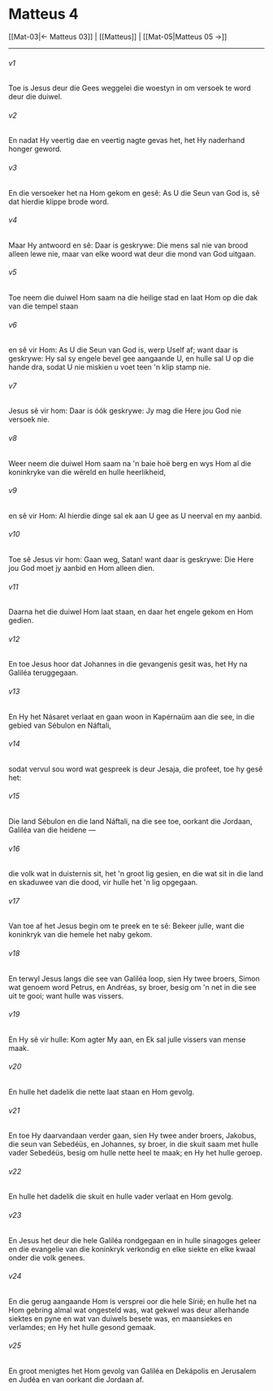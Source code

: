 # Matteus 4

[[Mat-03|← Matteus 03]] | [[Matteus]] | [[Mat-05|Matteus 05 →]]
***

###### v1
Toe is Jesus deur die Gees weggelei die woestyn in om versoek te word deur die duiwel. 
###### v2
En nadat Hy veertig dae en veertig nagte gevas het, het Hy naderhand honger geword. 
###### v3
En die versoeker het na Hom gekom en gesê: As U die Seun van God is, sê dat hierdie klippe brode word. 
###### v4
Maar Hy antwoord en sê: Daar is geskrywe: Die mens sal nie van brood alleen lewe nie, maar van elke woord wat deur die mond van God uitgaan. 
###### v5
Toe neem die duiwel Hom saam na die heilige stad en laat Hom op die dak van die tempel staan 
###### v6
en sê vir Hom: As U die Seun van God is, werp Uself af; want daar is geskrywe: Hy sal sy engele bevel gee aangaande U, en hulle sal U op die hande dra, sodat U nie miskien u voet teen 'n klip stamp nie. 
###### v7
Jesus sê vir hom: Daar is óók geskrywe: Jy mag die Here jou God nie versoek nie. 
###### v8
Weer neem die duiwel Hom saam na 'n baie hoë berg en wys Hom al die koninkryke van die wêreld en hulle heerlikheid, 
###### v9
en sê vir Hom: Al hierdie dinge sal ek aan U gee as U neerval en my aanbid. 
###### v10
Toe sê Jesus vir hom: Gaan weg, Satan! want daar is geskrywe: Die Here jou God moet jy aanbid en Hom alleen dien. 
###### v11
Daarna het die duiwel Hom laat staan, en daar het engele gekom en Hom gedien. 
###### v12
En toe Jesus hoor dat Johannes in die gevangenis gesit was, het Hy na Galiléa teruggegaan. 
###### v13
En Hy het Násaret verlaat en gaan woon in Kapérnaüm aan die see, in die gebied van Sébulon en Náftali, 
###### v14
sodat vervul sou word wat gespreek is deur Jesaja, die profeet, toe hy gesê het: 
###### v15
Die land Sébulon en die land Náftali, na die see toe, oorkant die Jordaan, Galiléa van die heidene — 
###### v16
die volk wat in duisternis sit, het 'n groot lig gesien, en die wat sit in die land en skaduwee van die dood, vir hulle het 'n lig opgegaan. 
###### v17
Van toe af het Jesus begin om te preek en te sê: Bekeer julle, want die koninkryk van die hemele het naby gekom. 
###### v18
En terwyl Jesus langs die see van Galiléa loop, sien Hy twee broers, Simon wat genoem word Petrus, en Andréas, sy broer, besig om 'n net in die see uit te gooi; want hulle was vissers. 
###### v19
En Hy sê vir hulle: Kom agter My aan, en Ek sal julle vissers van mense maak. 
###### v20
En hulle het dadelik die nette laat staan en Hom gevolg. 
###### v21
En toe Hy daarvandaan verder gaan, sien Hy twee ander broers, Jakobus, die seun van Sebedéüs, en Johannes, sy broer, in die skuit saam met hulle vader Sebedéüs, besig om hulle nette heel te maak; en Hy het hulle geroep. 
###### v22
En hulle het dadelik die skuit en hulle vader verlaat en Hom gevolg. 
###### v23
En Jesus het deur die hele Galiléa rondgegaan en in hulle sinagoges geleer en die evangelie van die koninkryk verkondig en elke siekte en elke kwaal onder die volk genees. 
###### v24
En die gerug aangaande Hom is versprei oor die hele Sírië; en hulle het na Hom gebring almal wat ongesteld was, wat gekwel was deur allerhande siektes en pyne en wat van duiwels besete was, en maansiekes en verlamdes; en Hy het hulle gesond gemaak. 
###### v25
En groot menigtes het Hom gevolg van Galiléa en Dekápolis en Jerusalem en Judéa en van oorkant die Jordaan af. 
